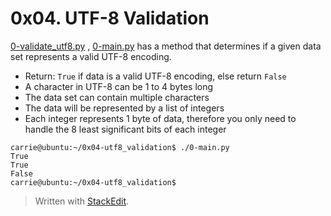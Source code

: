 # 0x04. UTF-8 Validation

[0-validate_utf8.py](0-validate_utf8.py) , [0-main.py](0-main.py)
has a method that determines if a given data set represents a valid UTF-8 encoding.
-   Return:  `True`  if data is a valid UTF-8 encoding, else return  `False`
-   A character in UTF-8 can be 1 to 4 bytes long
-   The data set can contain multiple characters
-   The data will be represented by a list of integers
-   Each integer represents 1 byte of data, therefore you only need to handle the 8 least significant bits of each integer

```
carrie@ubuntu:~/0x04-utf8_validation$ ./0-main.py
True
True
False
carrie@ubuntu:~/0x04-utf8_validation$
```


> Written with [StackEdit](https://stackedit.io/).
